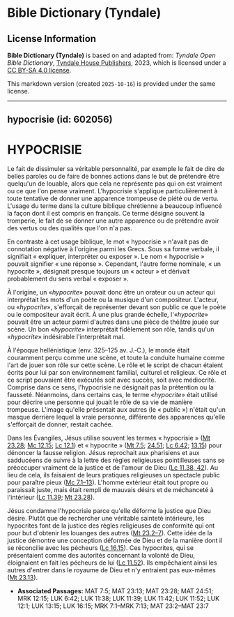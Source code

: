 # Bible Dictionary (Tyndale)

## License Information

**Bible Dictionary (Tyndale)** is based on and adapted from: _Tyndale Open Bible Dictionary_, [Tyndale House Publishers](https://tyndaleopenresources.com/), 2023, which is licensed under a [CC BY-SA 4.0 license](https://creativecommons.org/licenses/by-sa/4.0/legalcode.en).

This markdown version (created `2025-10-16`) is provided under the same license.



--------------------------------

## hypocrisie (id: 602056)

HYPOCRISIE
==========

Le fait de dissimuler sa véritable personnalité, par exemple le fait de dire de belles paroles ou de faire de bonnes actions dans le but de prétendre être quelqu'un de louable, alors que cela ne représente pas qui on est vraiment ou ce que l'on pense vraiment. L'hypocrisie s'applique particulièrement à toute tentative de donner une apparence trompeuse de piété ou de vertu. L'usage du terme dans la culture biblique chrétienne a beaucoup influencé la façon dont il est compris en français. Ce terme désigne souvent la tromperie, le fait de se donner une autre apparence ou de prétendre avoir des vertus ou des qualités que l'on n'a pas.

En contraste à cet usage biblique, le mot « hypocrisie » n'avait pas de connotation négative à l'origine parmi les Grecs. Sous sa forme verbale, il signifiait « expliquer, interpréter ou exposer ». Le nom « hypocrisie » pouvait signifier « une réponse ». Cependant, l'autre forme nominale, « un hypocrite », désignait presque toujours un « acteur » et dérivait probablement du sens verbal « exposer ».

À l'origine, un «*hypocrite*» pouvait donc être un orateur ou un acteur qui interprétait les mots d'un poète ou la musique d'un compositeur. L'acteur, ou «*hypocrite*», s'efforçait de représenter devant son public ce que le poète ou le compositeur avait écrit. À une plus grande échelle, l'«*hypocrite*» pouvait être un acteur parmi d'autres dans une pièce de théâtre jouée sur scène. Un bon «*hypocrite*» interprétait fidèlement son rôle, tandis qu'un «*hypocrite*» indésirable l'interprétait mal. 

À l'époque hellénistique (env. 325–125 av. J.‑C.), le monde était couramment perçu comme une scène, et toute la conduite humaine comme l'art de jouer son rôle sur cette scène. Le rôle et le script de chacun étaient écrits pour lui par son environnement familial, culturel et religieux. Ce rôle et ce script pouvaient être exécutés soit avec succès, soit avec médiocrité. Comprise dans ce sens, l'hypocrisie ne désignait pas la prétention ou la fausseté. Néanmoins, dans certains cas, le terme «*hypocrite*» était utilisé pour décrire une personne qui jouait le rôle de sa vie de manière trompeuse. L'image qu'elle présentait aux autres (le « public ») n'était qu'un masque derrière lequel la vraie personne, différente des apparences qu'elle s'efforçait de donner, restait cachée.

Dans les Évangiles, Jésus utilise souvent les termes « hypocrisie » ([Mt 23\.28](https://ref.ly/Matt23:28); [Mc 12\.15](https://ref.ly/Mark12:15); [Lc 12\.1](https://ref.ly/Luke12:1)) et « hypocrite » ([Mt 7\.5](https://ref.ly/Matt7:5); [24\.51](https://ref.ly/Matt24:51); [Lc 6\.42](https://ref.ly/Luke6:42); [13\.15](https://ref.ly/Luke13:15)) pour dénoncer la fausse religion. Jésus reprochait aux pharisiens et aux sadducéens de suivre à la lettre des règles religieuses pointilleuses sans se préoccuper vraiment de la justice et de l'amour de Dieu ([Lc 11\.38, 42](https://ref.ly/Luke11:38,Luke11:42)). Au lieu de cela, ils faisaient de leurs pratiques religieuses un spectacle public pour paraître pieux ([Mc 7\.1–13](https://ref.ly/Mark7:1-Mark7:13)). L'homme extérieur était tout propre ou paraissait juste, mais était rempli de mauvais désirs et de méchanceté à l'intérieur ([Lc 11\.39](https://ref.ly/Luke11:39); [Mt 23\.28](https://ref.ly/Matt23:28)).

Jésus condamne l'hypocrisie parce qu'elle déforme la justice que Dieu désire. Plutôt que de rechercher une véritable sainteté intérieure, les hypocrites font de la justice des règles religieuses de conformité qui ont pour but d'obtenir les louanges des autres ([Mt 23\.2–7](https://ref.ly/Matt23:2-Matt23:7)). Cette idée de la justice démontre une conception déformée de Dieu et de la manière dont il se réconcilie avec les pécheurs ([Lc 16\.15](https://ref.ly/Luke16:15)). Ces hypocrites, qui se présentaient comme des autorités concernant la volonté de Dieu, éloignaient en fait les pécheurs de lui ([Lc 11\.52](https://ref.ly/Luke11:52)). Ils empêchaient ainsi les autres d'entrer dans le royaume de Dieu et n'y entraient pas eux\-mêmes ([Mt 23\.13](https://ref.ly/Matt23:13)).

* **Associated Passages:** MAT 7:5; MAT 23:13; MAT 23:28; MAT 24:51; MRK 12:15; LUK 6:42; LUK 11:38; LUK 11:39; LUK 11:42; LUK 11:52; LUK 12:1; LUK 13:15; LUK 16:15; MRK 7:1–MRK 7:13; MAT 23:2–MAT 23:7

